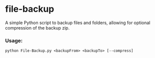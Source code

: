 # file-backup
A simple Python script to backup files and folders, allowing for optional compression of the backup zip.

### Usage:
`python File-Backup.py <backupFrom> <backupTo> [--compress]`
